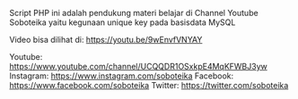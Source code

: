 Script PHP ini adalah pendukung materi belajar di Channel Youtube Soboteika yaitu kegunaan unique key pada basisdata MySQL

Video bisa dilihat di:
https://youtu.be/9wEnvfVNYAY

Youtube: https://www.youtube.com/channel/UCQQDR1OSxkpE4MqKFWBJ3yw Instagram: https://www.instagram.com/soboteika Facebook: https://www.facebook.com/soboteika Twitter: https://twitter.com/soboteika
